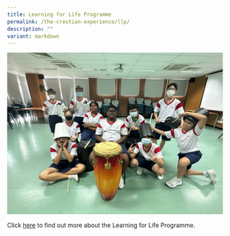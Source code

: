 ```yaml
---
title: Learning for Life Programme
permalink: /the-crestian-experience/llp/
description: ""
variant: markdown
---
```

![](/images/Header%20Picture%20Google%20Sites/LLP.jpeg)

Click [here](https://sites.google.com/moe.edu.sg/prcss-llp) to find out more about the Learning for Life Programme.
